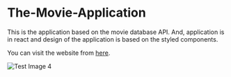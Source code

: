 # The-Movie-Application


This is the application based on the movie database API. And, application is in react and design of the application is based on the styled components. 

You can visit the website from [here](movie-a.netlify.app).

![Test Image 4](https://github.com/aminvishvam/The-Movie-Application/blob/main/screencapture-localhost-3000-2021-07-22-14_40_00.png)
